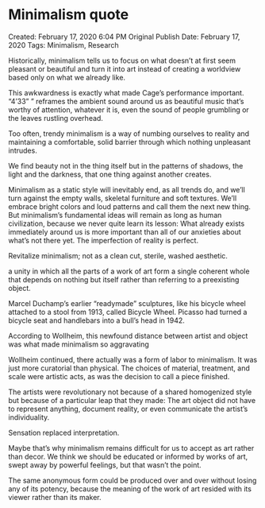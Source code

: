 # Minimalism quote

Created: February 17, 2020 6:04 PM
Original Publish Date: February 17, 2020
Tags: Minimalism, Research

Historically, minimalism tells us to focus on what doesn’t at first seem pleasant or beautiful and turn it into art instead of creating a worldview based only on what we already like.

This awkwardness is exactly what made Cage’s performance important. “4’33” ” reframes the ambient sound around us as beautiful music that’s worthy of attention, whatever it is, even the sound of people grumbling or the leaves rustling overhead.

Too often, trendy minimalism is a way of numbing ourselves to reality and maintaining a comfortable, solid barrier through which nothing unpleasant intrudes.

We find beauty not in the thing itself but in the patterns of shadows, the light and the darkness, that one thing against another creates.

Minimalism as a static style will inevitably end, as all trends do, and we’ll turn against the empty walls, skeletal furniture and soft textures. We’ll embrace bright colors and loud patterns and call them the next new thing. But minimalism’s fundamental ideas will remain as long as human civilization, because we never quite learn its lesson: What already exists immediately around us is more important than all of our anxieties about what’s not there yet. The imperfection of reality is perfect.

Revitalize minimalism; not as a clean cut, sterile, washed aesthetic. 

a unity in which all the parts of a work of art form a single coherent whole that depends on nothing but itself rather than referring to a preexisting object.

Marcel Duchamp’s earlier “readymade” sculptures, like his bicycle wheel attached to a stool from 1913, called Bicycle Wheel. Picasso had turned a bicycle seat and handlebars into a bull’s head in 1942.

According to Wollheim, this newfound distance between artist and object was what made minimalism so aggravating

Wollheim continued, there actually was a form of labor to minimalism. It was just more curatorial than physical. The choices of material, treatment, and scale were artistic acts, as was the decision to call a piece finished.

The artists were revolutionary not because of a shared homogenized style but because of a particular leap that they made: The art object did not have to represent anything, document reality, or even communicate the artist’s individuality.

Sensation replaced interpretation.

Maybe that’s why minimalism remains difficult for us to accept as art rather than decor. We think we should be educated or informed by works of art, swept away by powerful feelings, but that wasn’t the point.

The same anonymous form could be produced over and over without losing any of its potency, because the meaning of the work of art resided with its viewer rather than its maker.